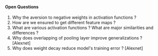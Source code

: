 #### Open Questions
1. Why the aversion to negative weights in activation functions ?
2. How are we ensured to get different feature maps ?
3. What are various activation functions ? What are major similarities and differences ?
4. Why does overlapping of pooling layer improve generalizations ? [Alexnet]
5. Why does weight decay reduce model's training error ? [Alexnet]
